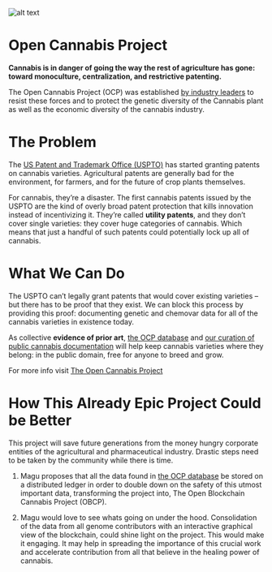 ![alt text](https://i2.wp.com/opencannabisproject.org/wp-content/uploads/2017/12/big-plants-sun-crop-ocp.png?w=1186&ssl=1)

# Open Cannabis Project
<b>Cannabis is in danger of going the way the rest of agriculture has gone: toward monoculture, centralization, and restrictive patenting.</b>

The Open Cannabis Project (OCP) was established [by industry leaders](https://opencannabisproject.org/team/) to resist these forces and to protect the genetic diversity of the Cannabis plant as well as the economic diversity of the cannabis industry.

# The Problem
The [US Patent and Trademark Office (USPTO)](https://www.uspto.gov/) has started granting patents on cannabis varieties. Agricultural patents are generally bad for the environment, for farmers, and for the future of crop plants themselves.

For cannabis, they’re a disaster. The first cannabis patents issued by the USPTO are the kind of overly broad patent protection that kills innovation instead of incentivizing it. They’re called <b>utility patents</b>, and they don’t cover single varieties: they cover huge categories of cannabis. Which means that just a handful of such patents could potentially lock up all of cannabis.

# What We Can Do
The USPTO can’t legally grant patents that would cover existing varieties – but there has to be proof that they exist. We can block this process by providing this proof: documenting genetic and chemovar data for all of the cannabis varieties in existence today.

As collective <b>evidence of prior art</b>, [the OCP database](https://opencannabisproject.org/ocp-database/) and [our curation of public cannabis documentation](https://opencannabisproject.org/external-data-resources/) will help keep cannabis varieties where they belong: in the public domain, free for anyone to breed and grow.

For more info visit [The Open Cannabis Project](https://opencannabisproject.org/)

# How This Already Epic Project Could be Better 

This project will save future generations from the money hungry corporate entities of the agricultural and pharmaceutical industry. Drastic steps need to be taken by the community while there is time.

1) Magu proposes that all the data found in [the OCP database](https://opencannabisproject.org/ocp-database/) be stored on a distributed ledger in order to double down on the safety of this utmost important data, transforming the project into, The Open Blockchain Cannabis Project (OBCP).

2) Magu would love to see whats going on under the hood. Consolidation of the data from all genome contributors with an interactive graphical view of the blockchain, could shine light on the project. This would make it engaging. It may help in spreading the importance of this crucial work and accelerate contribution from all that believe in the healing power of cannabis.
